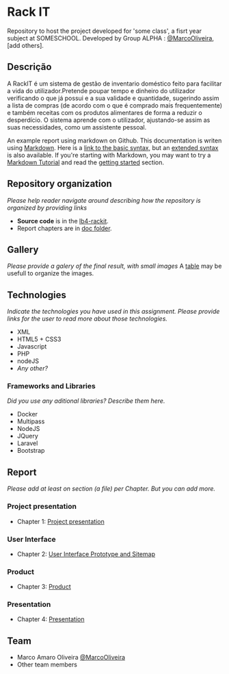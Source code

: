 # Rack IT

Repository to host the project developed for 'some class', a fisrt year subject at SOMESCHOOL. Developed by Group ALPHA : [@MarcoOliveira](https://github.com/marcoamarooliveira), [add others].

## Descrição
A RackIT é um sistema de gestão de inventario doméstico feito para facilitar a vida do utilizador.Pretende poupar tempo e dinheiro do utilizador verificando o que já possui e a sua validade e quantidade, sugerindo assim a lista de compras (de acordo com o que é comprado mais frequentemente) e também receitas com os produtos alimentares de forma a reduzir o desperdício. O sistema aprende com o utilizador, ajustando-se assim as suas necessidades, como um assistente pessoal.

An example report using markdown on Github. This documentation is writen using [Markdown](https://www.markdownguide.org/). Here is a [link to the basic syntax](https://www.markdownguide.org/basic-syntax), but an [extended syntax](https://www.markdownguide.org/extended-syntax/) is also available. If you're starting with Markdown, you may want to try a [Markdown Tutorial](https://www.markdowntutorial.com/) and read the [getting started](https://www.markdownguide.org/getting-started/) section.

## Repository organization

_Please help reader navigate around describing how the repository is organized by providing links_
* **Source code** is in the [lb4-rackit](https://github.com/exemploTrabalho/report/src).
* Report chapters are in [doc folder](https://github.com/exemploTrabalho/report/doc).

## Gallery

_Please provide a galery of the final result, with small images_
A [table](https://www.markdownguide.org/extended-syntax/#tables) may be usefull to organize the images.

## Technologies

_Indicate the technologies you have used in this assignment. Please provide links for the user to read more about those technologies._
* XML
* HTML5 + CSS3
* Javascript
* PHP
* nodeJS
* _Any other?_

### Frameworks and Libraries

_Did you use any aditional libraries? Describe them here._
* Docker
* Multipass
* NodeJS
* JQuery
* Laravel
* Bootstrap

## Report
_Please add at least on section (a file) per Chapter. But you can add more._

### Project presentation
* Chapter 1: [Project presentation](doc/c1.md)
### User Interface 
* Chapter 2: [User Interface Prototype and Sitemap](doc/c2.md)
### Product
* Chapter 3: [Product](doc/c3.md)
### Presentation
* Chapter 4: [Presentation](doc/c4.md)

## Team
* Marco Amaro Oliveira [@MarcoOliveira](https://github.com/marcoamarooliveira)
* Other team members
